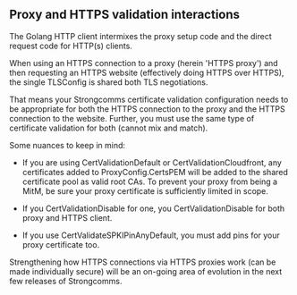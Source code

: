 
## Proxy and HTTPS validation interactions

The Golang HTTP client intermixes the proxy setup code and the direct request code for HTTP(s) clients.

When using an HTTPS connection to a proxy (herein 'HTTPS proxy') and then requesting an HTTPS website
(effectively doing HTTPS over HTTPS), the single TLSConfig is shared both TLS negotiations.

That means your Strongcomms certificate validation configuration needs to be appropriate for both the
HTTPS connection to the proxy and the HTTPS connection to the website.  Further, you must use the same
type of certificate validation for both (cannot mix and match).

Some nuances to keep in mind:

* If you are using CertValidationDefault or CertValidationCloudfront, any certificates added to
ProxyConfig.CertsPEM will be added to the shared certificate pool as valid root CAs. To prevent
your proxy from being a MitM, be sure your proxy certificate is sufficiently limited in scope.

* If you CertValidationDisable for one, you CertValidationDisable for both proxy and HTTPS client.

* If you use CertValidateSPKIPinAnyDefault, you must add pins for your proxy certificate too.

Strengthening how HTTPS connections via HTTPS proxies work (can be made individually secure)  will
be an on-going area of evolution in the next few releases of Strongcomms. 
